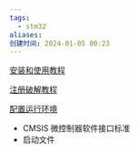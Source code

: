 ```yaml
---
tags:
  - stm32
aliases: 
创建时间: 2024-01-05 00:23
---
```


[安装和使用教程](https://www.bilibili.com/video/BV18X4y1M763?t=0.0&p=3)

[注册破解教程](https://www.sunev.cn/downloads/729.html)

[配置运行环境](https://www.bilibili.com/video/BV18X4y1M763?t=327.8&p=9)

- CMSIS 微控制器软件接口标准
- 启动文件